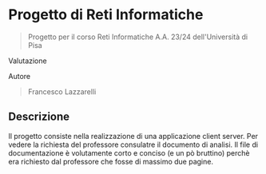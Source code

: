 # Progetto di Reti Informatiche

> Progetto per il corso Reti Informatiche A.A. 23/24 dell'Università di Pisa

Valutazione

> 

Autore

> Francesco Lazzarelli

## Descrizione

Il progetto consiste nella realizzazione di una applicazione client server. Per vedere la richiesta del professore consulatre il documento di analisi.
Il file di documentazione è volutamente corto e conciso (e un pò bruttino) perchè era richiesto dal professore che fosse di massimo due pagine.

